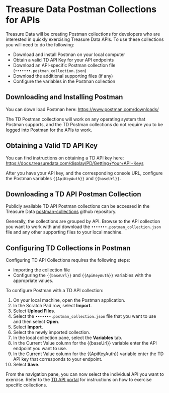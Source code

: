 # Treasure Data Postman Collections for APIs

Treasure Data will be creating Postman collections for developers who are interested in quickly exercising Treasure Data APIs. To use these collections you will need to do the following:
-   Download and install Postman on your local computer
-   Obtain a valid TD API Key for your API endpoints
-   Download an API-specific Postman collection file (`•••••••.postman_collection.json`)
-   Download the additional supporting files (if any) 
-   Configure the variables in the Postman collection

## Downloading and Installing Postman
You can down load Postman here:
    https://www.postman.com/downloads/
     
The TD Postman collections will work on any operating system that Postman supports, and the TD Postman collections do not require you to be logged into Postman for the APIs to work.

## Obtaining a Valid TD API Key
You can find instructions on obtaining a TD API key here:
    https://docs.treasuredata.com/display/PD/Getting+Your+API+Keys

After you have your API key, and the corresponding console URL, configure the Postman variables `{{ApiKeyAuth}}` and `{{baseUrl}}`. 


 ## Downloading a TD API Postman Collection
 Publicly available TD API Postman collections can be accessed in the Treasure Data [postman-collections](https://github.com/treasure-data/TD-API-Documentation-postman-collections) github repository.


 Generally, the collections are grouped by API. Browse to the API collection you want to work with and download the `•••••••.postman_collection.json` file and any other supporting files to your local machine.

## Configuring TD Collections in Postman
Configuring TD API Collections requires the following steps:
-   Importing the collection file
-   Configuring the `{{baseUrl}}` and `{{ApiKeyAuth}}` variables with the appropriate values.

To configure Postman with a TD API collection:

1. On your local machine, open the Postman application.
1. In the Scratch Pad row, select **Import**.
1. Select **Upload Files**.
1. Select the `•••••••.postman_collection.json` file that you want to use and then select **Open**.
1. Select **Import**.
1. Select the newly imported collection.
1. In the local collection pane, select the **Variables** tab.
1. In the Current Value column for the {{baseUrl}} variable enter the API endpoint you want to use.
1. In the Current Value column for the {{ApiKeyAuth}} variable enter the TD API key that corresponds to your endpoint.
1. Select **Save**.

From the navigation pane, you can now select the individual API you want to exercise. Refer to the [TD API portal](https://api-docs.treasuredata.com/) for instructions on how to exercise specific collections.
